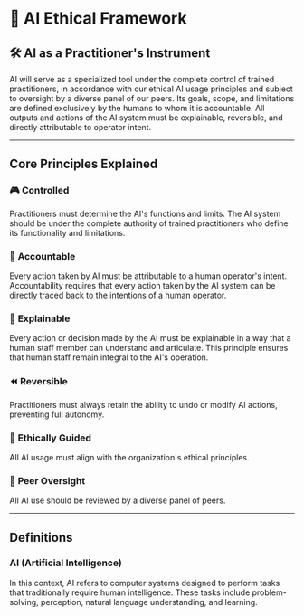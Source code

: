 # 🤖 **AI Ethical Framework**

## 🛠️ **AI as a Practitioner's Instrument**

AI will serve as a specialized tool under the complete control of trained practitioners, in accordance with our ethical AI usage principles and subject to oversight by a diverse panel of our peers. Its goals, scope, and limitations are defined exclusively by the humans to whom it is accountable. All outputs and actions of the AI system must be explainable, reversible, and directly attributable to operator intent.

---

## **Core Principles Explained**

### 🎮 **Controlled**
Practitioners must determine the AI's functions and limits. The AI system should be under the complete authority of trained practitioners who define its functionality and limitations.

### 📝 **Accountable**
Every action taken by AI must be attributable to a human operator's intent. Accountability requires that every action taken by the AI system can be directly traced back to the intentions of a human operator.

### 📖 **Explainable**
Every action or decision made by the AI must be explainable in a way that a human staff member can understand and articulate. This principle ensures that human staff remain integral to the AI's operation.

### ⏪ **Reversible**
Practitioners must always retain the ability to undo or modify AI actions, preventing full autonomy.

### 🧭 **Ethically Guided**
All AI usage must align with the organization's ethical principles.

### 👥 **Peer Oversight**
All AI use should be reviewed by a diverse panel of peers.

---

## **Definitions**

### **AI (Artificial Intelligence)**
In this context, AI refers to computer systems designed to perform tasks that traditionally require human intelligence. These tasks include problem-solving, perception, natural language understanding, and learning.
